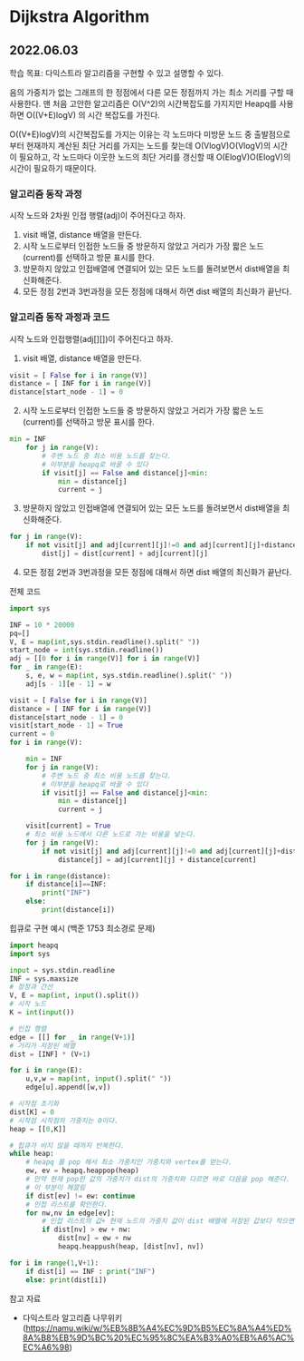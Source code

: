 # Dijkstra Algorithm

## 2022.06.03

학습 목표: 다익스트라 알고리즘을 구현할 수 있고 설명할 수 있다.


음의 가중치가 없는 그래프의 한 정점에서 다른 모든 정점까지 가는 최소 거리를 구할 때 사용한다. 
맨 처음 고안한 알고리즘은 O(V^2)의 시간복잡도를 가지지만 Heapq를 사용하면 O((V+E)logV) 의 시간 복잡도를 가진다.

O((V+E)logV)의 시간복잡도를 가지는 이유는 각 노드마다 미방문 노드 중 출발점으로부터 현재까지 계산된 최단 거리를 가지는 노드를 찾는데 O(VlogV)O(VlogV)의 시간이 필요하고, 각 노드마다 이웃한 노드의 최단 거리를 갱신할 때 O(ElogV)O(ElogV)의 시간이 필요하기 때문이다.

### 알고리즘 동작 과정
시작 노드와 2차원 인접 행렬(adj)이 주어진다고 하자.
1. visit 배열, distance 배열을 만든다.
2. 시작 노드로부터 인접한 노드들 중 방문하지 않았고 거리가 가장 짧은 노드(current)를 선택하고 방문 표시를 한다.
3. 방문하지 않았고 인접배열에 연결되어 있는 모든 노드를 돌려보면서 dist배열을 최신화해준다. 
4. 모든 정점 2번과 3번과정을 모든 정점에 대해서 하면 dist 배열의 최신화가 끝난다.

### 알고리즘 동작 과정과 코드 
시작 노드와 인접행렬(adj[][])이 주어진다고 하자.
1. visit 배열, distance 배열을 만든다.
```python
visit = [ False for i in range(V)]
distance = [ INF for i in range(V)]
distance[start_node - 1] = 0
```
2. 시작 노드로부터 인접한 노드들 중 방문하지 않았고 거리가 가장 짧은 노드(current)를 선택하고 방문 표시를 한다.
```python
min = INF
    for j in range(V):
        # 주변 노드 중 최소 비용 노드를 찾는다.
        # 이부분을 heapq로 바꿀 수 있다
        if visit[j] == False and distance[j]<min:
            min = distance[j]
            current = j
```
3. 방문하지 않았고 인접배열에 연결되어 있는 모든 노드를 돌려보면서 dist배열을 최신화해준다. 
```python
for j in range(V):
    if not visit[j] and adj[current][j]!=0 and adj[current][j]+distance[current]<distance[j]:
        dist[j] = dist[current] + adj[current][j]
```

4. 모든 정점 2번과 3번과정을 모든 정점에 대해서 하면 dist 배열의 최신화가 끝난다.

전체 코드

```python
import sys

INF = 10 * 20000
pq=[]
V, E = map(int,sys.stdin.readline().split(" "))
start_node = int(sys.stdin.readline())
adj = [[0 for i in range(V)] for i in range(V)]
for _ in range(E):
    s, e, w = map(int, sys.stdin.readline().split(" "))
    adj[s - 1][e - 1] = w

visit = [ False for i in range(V)]
distance = [ INF for i in range(V)]
distance[start_node - 1] = 0
visit[start_node - 1] = True
current = 0
for i in range(V):

    min = INF
    for j in range(V):
        # 주변 노드 중 최소 비용 노드를 찾는다.
        # 이부분을 heapq로 바꿀 수 있다
        if visit[j] == False and distance[j]<min:
            min = distance[j]
            current = j

    visit[current] = True
    # 최소 비용 노드에서 다른 노드로 가는 비용을 넣는다.
    for j in range(V):
        if not visit[j] and adj[current][j]!=0 and adj[current][j]+distance[current]<distance[j]:
            distance[j] = adj[current][j] + distance[current]

for i in range(distance):
    if distance[i]==INF:
        print("INF")
    else:
        print(distance[i])

```



힙큐로 구현 예시 (백준 1753 최소경로 문제)
```python
import heapq
import sys

input = sys.stdin.readline
INF = sys.maxsize
# 정정과 간선
V, E = map(int, input().split())
# 시작 노드
K = int(input())

# 인접 행렬
edge = [[] for _ in range(V+1)]
# 거리가 저장된 배열
dist = [INF] * (V+1)

for i in range(E):
    u,v,w = map(int, input().split(" "))
    edge[u].append([w,v])

# 시작점 초기화
dist[K] = 0
# 시작점 시작점의 가중치는 0이다.
heap = [[0,K]]

# 힙큐가 비지 않을 때까지 반복한다.
while heap:
    # heapq 를 pop 해서 최소 가중치인 가중치와 vertex를 얻는다.
    ew, ev = heapq.heappop(heap)
    # 만약 현재 pop한 값의 가중치가 dist의 가중치와 다르면 바로 다음을 pop 해준다. (최신화 할 필요가 없다, 시간 줄이기 위함, 없어도 됨)
    # 이 부분이 헤깔림
    if dist[ev] != ew: continue
    # 인접 리스트를 확인한다.
    for nw,nv in edge[ev]:
        # 인접 리스트의 값+ 현재 노드의 가중치 값이 dist 배열에 저장된 값보다 작으면 dist 배열을 최신화 해주고 힙에 넣어 준다.
        if dist[nv] > ew + nw:
            dist[nv] = ew + nw
            heapq.heappush(heap, [dist[nv], nv])

for i in range(1,V+1):
    if dist[i] == INF : print("INF")
    else: print(dist[i])
```

참고 자료
- 다익스트라 알고리즘 나무위키(https://namu.wiki/w/%EB%8B%A4%EC%9D%B5%EC%8A%A4%ED%8A%B8%EB%9D%BC%20%EC%95%8C%EA%B3%A0%EB%A6%AC%EC%A6%98)